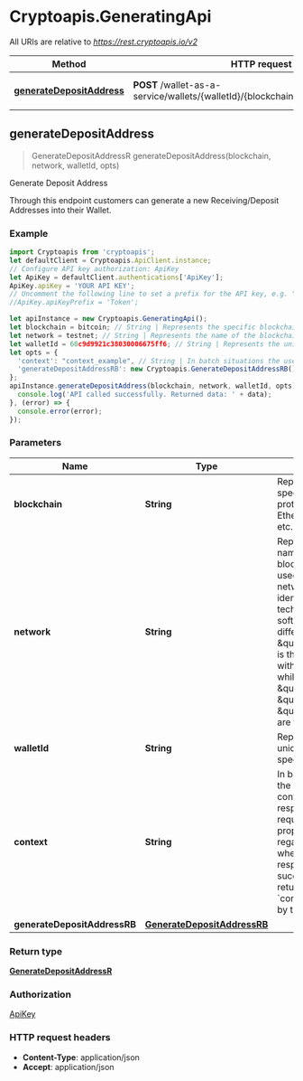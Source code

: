 # Cryptoapis.GeneratingApi

All URIs are relative to *https://rest.cryptoapis.io/v2*

Method | HTTP request | Description
------------- | ------------- | -------------
[**generateDepositAddress**](GeneratingApi.md#generateDepositAddress) | **POST** /wallet-as-a-service/wallets/{walletId}/{blockchain}/{network}/addresses | Generate Deposit Address



## generateDepositAddress

> GenerateDepositAddressR generateDepositAddress(blockchain, network, walletId, opts)

Generate Deposit Address

Through this endpoint customers can generate a new Receiving/Deposit Addresses into their Wallet.

### Example

```javascript
import Cryptoapis from 'cryptoapis';
let defaultClient = Cryptoapis.ApiClient.instance;
// Configure API key authorization: ApiKey
let ApiKey = defaultClient.authentications['ApiKey'];
ApiKey.apiKey = 'YOUR API KEY';
// Uncomment the following line to set a prefix for the API key, e.g. "Token" (defaults to null)
//ApiKey.apiKeyPrefix = 'Token';

let apiInstance = new Cryptoapis.GeneratingApi();
let blockchain = bitcoin; // String | Represents the specific blockchain protocol name, e.g. Ethereum, Bitcoin, etc.
let network = testnet; // String | Represents the name of the blockchain network used; blockchain networks are usually identical as technology and software, but they differ in data, e.g. - \"mainnet\" is the live network with actual data while networks like \"testnet\", \"ropsten\", \"rinkeby\" are test networks.
let walletId = 60c9d9921c38030006675ff6; // String | Represents the unique ID of the specific Wallet.
let opts = {
  'context': "context_example", // String | In batch situations the user can use the context to correlate responses with requests. This property is present regardless of whether the response was successful or returned as an error. `context` is specified by the user.
  'generateDepositAddressRB': new Cryptoapis.GenerateDepositAddressRB() // GenerateDepositAddressRB | 
};
apiInstance.generateDepositAddress(blockchain, network, walletId, opts).then((data) => {
  console.log('API called successfully. Returned data: ' + data);
}, (error) => {
  console.error(error);
});

```

### Parameters


Name | Type | Description  | Notes
------------- | ------------- | ------------- | -------------
 **blockchain** | **String**| Represents the specific blockchain protocol name, e.g. Ethereum, Bitcoin, etc. | 
 **network** | **String**| Represents the name of the blockchain network used; blockchain networks are usually identical as technology and software, but they differ in data, e.g. - \&quot;mainnet\&quot; is the live network with actual data while networks like \&quot;testnet\&quot;, \&quot;ropsten\&quot;, \&quot;rinkeby\&quot; are test networks. | 
 **walletId** | **String**| Represents the unique ID of the specific Wallet. | 
 **context** | **String**| In batch situations the user can use the context to correlate responses with requests. This property is present regardless of whether the response was successful or returned as an error. &#x60;context&#x60; is specified by the user. | [optional] 
 **generateDepositAddressRB** | [**GenerateDepositAddressRB**](GenerateDepositAddressRB.md)|  | [optional] 

### Return type

[**GenerateDepositAddressR**](GenerateDepositAddressR.md)

### Authorization

[ApiKey](../README.md#ApiKey)

### HTTP request headers

- **Content-Type**: application/json
- **Accept**: application/json


